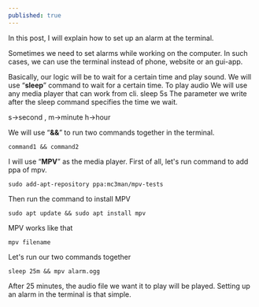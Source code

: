 ```yaml
---
published: true
---
```



In this post, I will explain how to set up an alarm at the terminal.

Sometimes we need to set alarms while working on the computer. In such cases, we can use the terminal instead of phone, website or an gui-app.

Basically, our logic will be to wait for a certain time and play sound. We will use “**sleep**” command to wait for a certain time. To play audio We will use any media player that can work from cli.
	sleep 5s
The parameter we write after the sleep command specifies the time we wait.

s->second , m->minute h->hour

We will use “**&&**” to run two commands together in the terminal.

	command1 && command2    
I will use “**MPV**” as the media player. First of all, let's run command to add ppa of mpv.

 	sudo add-apt-repository ppa:mc3man/mpv-tests
Then run the command to install MPV

	sudo apt update && sudo apt install mpv
MPV works like that

	mpv filename

Let's run our two commands together

	sleep 25m && mpv alarm.ogg
After 25 minutes, the audio file we want it to play will be played. Setting up an alarm in the terminal is that simple.
